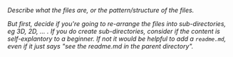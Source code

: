 *Describe what the files are, or the pattern/structure of the files.*

*But first, decide if you're going to re-arrange the files into sub-directories, eg 3D, 2D, ... .*
*If you do create sub-directories, consider if the content is self-explantory to a beginner. If not it would be helpful to add a `readme.md`, even if it just says "see the readme.md in the parent directory".*
